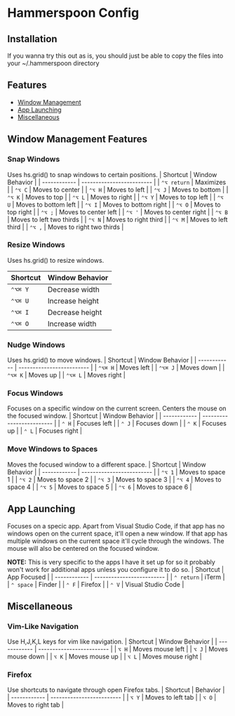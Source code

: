 # Hammerspoon Config
## Installation
If you wanna try this out as is, you should just be able to copy the files into your ~/.hammerspoon directory
## Features
* [Window Management](#window-management-features)
* [App Launching](#app-launching)
* [Miscellaneous](#miscellaneous)

## Window Management Features
### Snap Windows
Uses hs.grid() to snap windows to certain positions. 
| Shortcut     | Window Behavior           |
| ------------ | ------------------------- |
| `⌃⌥ return`  | Maximizes                 |
| `⌃⌥ C`       | Moves to center           |
| `⌃⌥ H`       | Moves to left             |
| `⌃⌥ J`       | Moves to bottom           |
| `⌃⌥ K`       | Moves to top              |
| `⌃⌥ L`       | Moves to right            |
| `⌃⌥ Y`       | Moves to top left         |
| `⌃⌥ U`       | Moves to bottom left      |
| `⌃⌥ I`       | Moves to bottom right     |
| `⌃⌥ O`       | Moves to top right        |
| `⌃⌥ ;`       | Moves to center left      |
| `⌃⌥ '`       | Moves to center right     |
| `⌃⌥ B`       | Moves to left two thirds  |
| `⌃⌥ N`       | Moves to right third      |
| `⌃⌥ M`       | Moves to left third       |
| `⌃⌥ ,`       | Moves to right two thirds |

### Resize Windows
Uses hs.grid() to resize windows.

| Shortcut     | Window Behavior           |
| ------------ | ------------------------- |
| `⌃⌥⌘ Y`      | Decrease width            |
| `⌃⌥⌘ U`      | Increase height           |
| `⌃⌥⌘ I`      | Decrease height           |
| `⌃⌥⌘ O`      | Increase width            |

### Nudge Windows
Uses hs.grid() to move windows.
| Shortcut     | Window Behavior           |
| ------------ | ------------------------- |
| `⌃⌥⌘ H`      | Moves left                |
| `⌃⌥⌘ J`      | Moves down                |
| `⌃⌥⌘ K`      | Moves up                  |
| `⌃⌥⌘ L`      | Moves right               |

### Focus Windows
Focuses on a specific window on the current screen.
Centers the mouse on the focused window.
| Shortcut     | Window Behavior           |
| ------------ | ------------------------- |
| `⌃ H`        | Focuses left              |
| `⌃ J`        | Focuses down              |
| `⌃ K`        | Focuses up                |
| `⌃ L`        | Focuses right             |

### Move Windows to Spaces
Moves the focused window to a different space.
| Shortcut     | Window Behavior           |
| ------------ | ------------------------- |
| `⌃⌥ 1`       | Moves to space 1          |
| `⌃⌥ 2`       | Moves to space 2          |
| `⌃⌥ 3`       | Moves to space 3          |
| `⌃⌥ 4`       | Moves to space 4          |
| `⌃⌥ 5`       | Moves to space 5          |
| `⌃⌥ 6`       | Moves to space 6          |

## App Launching
Focuses on a specic app. Apart from Visual Studio Code, if that app has no windows open on the current space, it'll open a new window. 
If that app has multiple windows on the current space it'll cycle through the windows. The mouse will also be centered on the focused window.

**NOTE:** This is very specific to the apps I have it set up for so it probably won't work for additional apps unless you configure it to do so.
| Shortcut     | App Focused               |
| ------------ | ------------------------- |
| `⌃ return`   | iTerm                     |
| `⌃ space`   | Finder                    |
| `⌃ F`       | Firefox                   |
| `⌃ V`       | Visual Studio Code        |

## Miscellaneous
### Vim-Like Navigation
Use H,J,K,L keys for vim like navigation.
| Shortcut     | Window Behavior           |
| ------------ | ------------------------- |
| `⌥ H`        | Moves mouse left          |
| `⌥ J`        | Moves mouse down          |
| `⌥ K`        | Moves mouse up            |
| `⌥ L`        | Moves mouse right         |

### Firefox
Use shortcuts to navigate through open Firefox tabs.
| Shortcut     | Behavior                  |
| ------------ | ------------------------- |
| `⌥ Y`        | Moves to left tab         |
| `⌥ O`        | Moves to right tab        |
